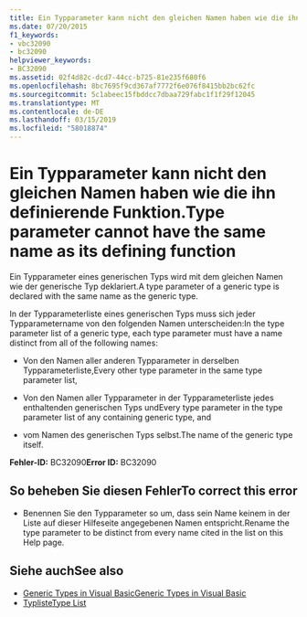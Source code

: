 ```yaml
---
title: Ein Typparameter kann nicht den gleichen Namen haben wie die ihn definierende Funktion.
ms.date: 07/20/2015
f1_keywords:
- vbc32090
- bc32090
helpviewer_keywords:
- BC32090
ms.assetid: 02f4d82c-dcd7-44cc-b725-81e235f680f6
ms.openlocfilehash: 8bc7695f9cd367af7772f6e076f8415bb2bc62fc
ms.sourcegitcommit: 5c1abeec15fbddcc7dbaa729fabc1f1f29f12045
ms.translationtype: MT
ms.contentlocale: de-DE
ms.lasthandoff: 03/15/2019
ms.locfileid: "58018874"
---
```

# <a name="type-parameter-cannot-have-the-same-name-as-its-defining-function"></a><span data-ttu-id="54162-102">Ein Typparameter kann nicht den gleichen Namen haben wie die ihn definierende Funktion.</span><span class="sxs-lookup"><span data-stu-id="54162-102">Type parameter cannot have the same name as its defining function</span></span>
<span data-ttu-id="54162-103">Ein Typparameter eines generischen Typs wird mit dem gleichen Namen wie der generische Typ deklariert.</span><span class="sxs-lookup"><span data-stu-id="54162-103">A type parameter of a generic type is declared with the same name as the generic type.</span></span>  
  
 <span data-ttu-id="54162-104">In der Typparameterliste eines generischen Typs muss sich jeder Typparametername von den folgenden Namen unterscheiden:</span><span class="sxs-lookup"><span data-stu-id="54162-104">In the type parameter list of a generic type, each type parameter must have a name distinct from all of the following names:</span></span>  
  
-   <span data-ttu-id="54162-105">Von den Namen aller anderen Typparameter in derselben Typparameterliste,</span><span class="sxs-lookup"><span data-stu-id="54162-105">Every other type parameter in the same type parameter list,</span></span>  
  
-   <span data-ttu-id="54162-106">Von den Namen aller Typparameter in der Typparameterliste jedes enthaltenden generischen Typs und</span><span class="sxs-lookup"><span data-stu-id="54162-106">Every type parameter in the type parameter list of any containing generic type, and</span></span>  
  
-   <span data-ttu-id="54162-107">vom Namen des generischen Typs selbst.</span><span class="sxs-lookup"><span data-stu-id="54162-107">The name of the generic type itself.</span></span>  
  
 <span data-ttu-id="54162-108">**Fehler-ID:** BC32090</span><span class="sxs-lookup"><span data-stu-id="54162-108">**Error ID:** BC32090</span></span>  
  
## <a name="to-correct-this-error"></a><span data-ttu-id="54162-109">So beheben Sie diesen Fehler</span><span class="sxs-lookup"><span data-stu-id="54162-109">To correct this error</span></span>  
  
-   <span data-ttu-id="54162-110">Benennen Sie den Typparameter so um, dass sein Name keinem in der Liste auf dieser Hilfeseite angegebenen Namen entspricht.</span><span class="sxs-lookup"><span data-stu-id="54162-110">Rename the type parameter to be distinct from every name cited in the list on this Help page.</span></span>  
  
## <a name="see-also"></a><span data-ttu-id="54162-111">Siehe auch</span><span class="sxs-lookup"><span data-stu-id="54162-111">See also</span></span>

- [<span data-ttu-id="54162-112">Generic Types in Visual Basic</span><span class="sxs-lookup"><span data-stu-id="54162-112">Generic Types in Visual Basic</span></span>](../../visual-basic/programming-guide/language-features/data-types/generic-types.md)
- [<span data-ttu-id="54162-113">Typliste</span><span class="sxs-lookup"><span data-stu-id="54162-113">Type List</span></span>](../../visual-basic/language-reference/statements/type-list.md)
